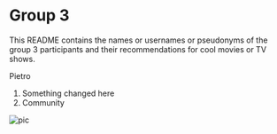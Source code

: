 # Group 3

This README contains the names or usernames or pseudonyms of the group 3 participants and their recommendations for cool movies or TV shows.

Pietro
1. Something changed here
2.  Community
 
![pic](https://static.displate.com/857x1200/displate/2023-02-01/98e24af569e8f8dfb4391dbac0accb10_9edaab163f5e46e04be6a7ecb1dda7ae.jpg "Kristins cat")